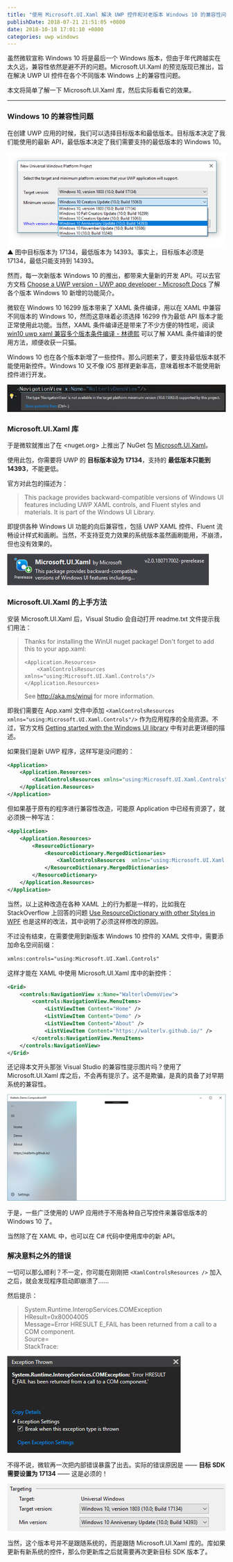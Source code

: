 ```yaml
---
title: "使用 Microsoft.UI.Xaml 解决 UWP 控件和对老版本 Windows 10 的兼容性问题"
publishDate: 2018-07-21 21:51:05 +0800
date: 2018-10-18 17:01:10 +0800
categories: uwp windows
---
```


虽然微软宣称 Windows 10 将是最后一个 Windows 版本，但由于年代跨越实在太久远，兼容性依然是避不开的问题。Microsoft.UI.Xaml 的预览版现已推出，旨在解决 UWP UI 控件在各个不同版本 Windows 上的兼容性问题。

本文将简单了解一下 Microsoft.UI.Xaml 库，然后实际看看它的效果。

---

<div id="toc"></div>

### Windows 10 的兼容性问题

在创建 UWP 应用的时候，我们可以选择目标版本和最低版本。目标版本决定了我们能使用的最新 API，最低版本决定了我们需要支持的最低版本的 Windows 10。

![选择目标版本和最低版本](/static/posts/2018-07-21-21-16-05.png)  
▲ 图中目标版本为 17134，最低版本为 14393。事实上，目标版本必须是 17134，最低只能支持到 14393。

然而，每一次新版本 Windows 10 的推出，都带来大量新的开发 API。可以去官方文档 [Choose a UWP version - UWP app developer - Microsoft Docs](https://docs.microsoft.com/en-us/windows/uwp/updates-and-versions/choose-a-uwp-version) 了解各个版本 Windows 10 新增的功能简介。

微软在 Windows 10 16299 版本带来了 XAML 条件编译，用以在 XAML 中兼容不同版本的 Windows 10，然而这意味着必须选择 16299 作为最低 API 版本才能正常使用此功能。当然，XAML 条件编译还是带来了不少方便的特性呢，阅读 [win10 uwp xaml 兼容多个版本条件编译 - 林德熙](https://lindexi.gitee.io/post/win10-uwp-xaml-%E5%85%BC%E5%AE%B9%E5%A4%9A%E4%B8%AA%E7%89%88%E6%9C%AC%E6%9D%A1%E4%BB%B6%E7%BC%96%E8%AF%91.html) 可以了解 XAML 条件编译的使用方法，顺便收获一只猫。

Windows 10 也在各个版本新增了一些控件。那么问题来了，要支持最低版本就不能使用新控件。Windows 10 又不像 iOS 那样更新率高，意味着根本不能使用新控件进行开发。

![NavigationView](/static/posts/2018-07-21-21-32-58.png)

### Microsoft.UI.Xaml 库

于是微软就推出了在 <nuget.org> 上推出了 NuGet 包 [Microsoft.UI.Xaml](https://www.nuget.org/packages/Microsoft.UI.Xaml)。

使用此包，你需要将 UWP 的 **目标版本设为 17134**，支持的 **最低版本只能到 14393**，不能更低。

官方对此包的描述为：

> This package provides backward-compatible versions of Windows UI features including UWP XAML controls, and Fluent styles and materials. It is part of the Windows UI Library.

即提供各种 Windows UI 功能的向后兼容性，包括 UWP XAML 控件、Fluent 流畅设计样式和画刷。当然，不支持亚克力效果的系统版本虽然画刷能用，不崩溃，但也没有效果的。

![安装 Microsoft.UI.Xaml](/static/posts/2018-07-21-21-37-52.png)

### Microsoft.UI.Xaml 的上手方法

安装 Microsoft.UI.Xaml 后，Visual Studio 会自动打开 readme.txt 文件提示我们用法：

> Thanks for installing the WinUI nuget package! Don't forget to add this to your app.xaml:
> 
>     <Application.Resources>
>         <XamlControlsResources xmlns="using:Microsoft.UI.Xaml.Controls"/>
>     </Application.Resources>
> 
> See <http://aka.ms/winui> for more information.

即我们需要在 App.xaml 文件中添加 `<XamlControlsResources xmlns="using:Microsoft.UI.Xaml.Controls"/>` 作为应用程序的全局资源。不过，官方文档 [Getting started with the Windows UI library](https://docs.microsoft.com/en-us/uwp/toolkits/winui/getting-started) 中有对此更详细的描述。

如果我们是新 UWP 程序，这样写是没问题的：

```xml
<Application>
    <Application.Resources>
        <XamlControlsResources xmlns="using:Microsoft.UI.Xaml.Controls"/> 
    </Application.Resources>
</Application>
```

但如果基于原有的程序进行兼容性改造，可能原 Application 中已经有资源了，就必须换一种写法：

```xml
<Application>
    <Application.Resources>
        <ResourceDictionary>
            <ResourceDictionary.MergedDictionaries>
                <XamlControlsResources  xmlns="using:Microsoft.UI.Xaml.Controls"/>
            </ResourceDictionary.MergedDictionaries> 
        </ResourceDictionary>
    </Application.Resources>
</Application>
```

当然，以上这种改造在各种 XAML 上的行为都是一样的，比如我在 StackOverflow 上回答的问题 [Use ResourceDictionary with other Styles in WPF](https://stackoverflow.com/a/51391735/6233938) 也是这样的改法，其中说明了必须这样修改的原因。

不过没有结束，在需要使用到新版本 Windows 10 控件的 XAML 文件中，需要添加命名空间前缀：

```xml
xmlns:controls="using:Microsoft.UI.Xaml.Controls"
```

这样才能在 XAML 中使用 Microsoft.UI.Xaml 库中的新控件：

```xml
<Grid>
    <controls:NavigationView x:Name="WalterlvDemoView">
        <controls:NavigationView.MenuItems>
            <ListViewItem Content="Home" />
            <ListViewItem Content="Demo" />
            <ListViewItem Content="About" />
            <ListViewItem Content="https://walterlv.github.io/" />
        </controls:NavigationView.MenuItems>
    </controls:NavigationView>
</Grid>
```

还记得本文开头那张 Visual Studio 的兼容性提示图片吗？使用了 Microsoft.UI.Xaml 库之后，不会再有提示了。这不是欺骗，是真的具备了对早期系统的兼容性。

![](/static/posts/2018-07-21-20-59-27.png)

于是，一些广泛使用的 UWP 应用终于不用各种自己写控件来兼容低版本的 Windows 10 了。

当然除了在 XAML 中，也可以在 C# 代码中使用库中的新 API。

### 解决意料之外的错误

一切可以那么顺利？不一定，你可能在刚刚把 `<XamlControlsResources />` 加入之后，就会发现程序启动即崩溃了……

然后提示：

> System.Runtime.InteropServices.COMException  
>   HResult=0x80004005  
>   Message=Error HRESULT E_FAIL has been returned from a call to a COM component.  
>   Source=<Cannot evaluate the exception source>  
>   StackTrace:  
> <Cannot evaluate the exception stack trace>


![启动异常](/static/posts/2018-07-24-09-05-10.png)

不得不说，微软再一次把内部错误暴露了出去。实际的错误原因是 —— **目标 SDK 需要设置为 17134** —— 这是必须的！

![设置为 17134](/static/posts/2018-07-24-09-10-43.png)

当然，这个版本号并不是跟随系统的，而是跟随 Microsoft.UI.Xaml 库的。库如果更新有新系统的控件，那么你更新库之后就需要再次更新目标 SDK 版本了。
